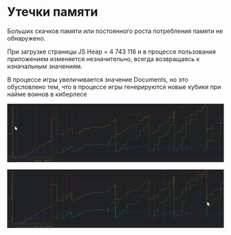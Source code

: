 # Утечки памяти
Больших скачков памяти или постоянного роста потребления памяти не обнаружено.

При загрузке страницы JS Heap = 4 743 116 и в процессе пользования приложением изменяется незначительно, всегда возвращаясь к изначальным значениям. 

В процессе игры увеличивается значение Documents, но это обусловлено тем, что в процессе игры генерируются новые кубики при найме воинов в киберлесе

![Perfomance](https://github.com/MYiLA/cyber-forest/raw/dev/packages/client/src/assets/images/perfomance-start.png)

![Perfomance](https://github.com/MYiLA/cyber-forest/raw/dev/packages/client/src/assets/images/perfomance-end.png)
